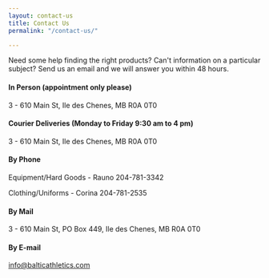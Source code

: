 ```yaml
---
layout: contact-us
title: Contact Us
permalink: "/contact-us/"

---
```

Need some help finding the right products? Can't information on a particular subject? Send us an email and we will answer you within 48 hours.

#### In Person (appointment only please)

3 - 610 Main St, Ile des Chenes, MB R0A 0T0

#### Courier Deliveries (Monday to Friday 9:30 am to 4 pm)

3 - 610 Main St, Ile des Chenes, MB R0A 0T0

#### By Phone

Equipment/Hard Goods - Rauno 204-781-3342

Clothing/Uniforms - Corina 204-781-2535

#### By Mail

3 - 610 Main St, PO Box 449, Ile des Chenes, MB  R0A 0T0

#### By E-mail

info@balticathletics.com